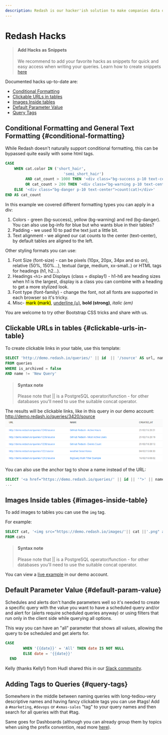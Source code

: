 ```yaml
---
description: Redash is our hacker'ish solution to make companies data driven - here are a few hacks that can help you make more out of your Redash.
---
```


# Redash Hacks

> #### Add Hacks as Snippets
>
> We recommend to add your favorite hacks as snippets for quick and easy access when writing your queries.
> Learn how to create snippets [here](../queries/writing_queries.md#query_snippets)

Documented hacks up-to-date are:
* [Conditional Formatting](#conditional-formatting)
* [Clickable URLs in tables](#clickable-urls-in-table)
* [Images Inside tables](#images-inside-table)
* [Default Parameter Value](#default-param-value)
* [Query Tags](#query-tags)

## Conditional Formatting and General Text Formatting {#conditional-formatting}

While Redash doesn't naturally support conditional formatting, this can be bypassed quite easily with some html tags.

```sql
CASE
    WHEN cat.color IN ('short_hair',
                          'semi_short_hair')
         AND cat_count > 1000 THEN '<div class="bg-success p-10 text-center">count(cat)</div>'
         OR cat_count > 200 THEN '<div class="bg-warning p-10 text-center">count(cat)</div>'
    ELSE '<div class="bg-danger p-10 text-center">count(cat)</div>'
END AS cat_count
```

In this example we covered different formatting types you can apply in a div:
1. Colors - green (bg-success), yellow (bg-warning) and red (bg-danger). You can also use bg-info for blue but who wants blue in their tables?
2. Padding - we used 10 to pad the text just a little bit.
3. Text alignment - we aligned our cat counts to the center (text-center), by default tables are aligned to the left.

Other styling formats you can use:
1. Font Size (font-size) - can be pixels (10px, 20px, 34px and so on), relative (50%, 150%...), textual (large, medium, xx-small..) or HTML tags for headings (h1, h2...).
2. Headings ``<h1>`` and Displays (class = display1) - h1-h6 are heading sizes when h1 is the largest, display is a class you can combine with a heading to get a more stylized look.
3. Font type (font-family) - change the font, not all fonts are supported in each browser so it's tricky.
4. Misc- <mark>mark (mark)</mark>, <u>underline (u)</u>, <strong>bold (strong)</strong>, <em>italic (em)</em>

You are welcome to try other Bootstrap CSS tricks and share with us.

## Clickable URLs in tables {#clickable-urls-in-table}

To create clickable links in your table, use this template:
```sql
SELECT 'http://demo.redash.io/queries/' || id  || '/source' AS url, name, created_at
FROM queries
WHERE is_archived = false
AND name != 'New Query'
```
> #### Syntax note
>
> Please note that || is a PostgreSQL operator/function - for other databases you'll need to use the suitable concat operator.

The results will be clickable links, like in this query in our demo account: http://demo.redash.io/queries/3420/source
![](../assets/url_results.png)

You can also use the anchor tag to show a name instead of the URL:
```sql
SELECT '<a href="https://demo.redash.io/queries/' || id || '">' || name || '</a>' as name
...
```

## Images Inside tables {#images-inside-table}

To add images to tables you can use the `img` tag.

For example:
```sql
SELECT cat, '<img src="https://demo.redash.io/images/'|| cat ||'.png" alt="cat" width="'||20||'" height="20";>' AS image
FROM cats
```

> #### Syntax note
>
> Please note that || is a PostgreSQL operator/function - for other databases you'll need to use the suitable concat operator.

You can view a [live example](http://demo.redash.io/queries/1896/source#table) in our demo account.

## Default Parameter Value {#default-param-value}

Schedules and alerts don't handle parameters well so it's needed to create a specific query with the value you want to have a scheduled query and/or and alert for (alerts require scheduled queries anyway) or using filters that run only in the client side while querying all options.

This way you can have an "all" parameter that shows all values, allowing the query to be scheduled and get alerts for.

```sql
CASE
        WHEN '{{date}}' = 'All' THEN date IS NOT NULL
        ELSE date = '{{date}}'
  END
```
Kelly (thanks Kelly!) from Hudl shared this in our [Slack community](http://slack.redash.io).

## Adding Tags to Queries {#query-tags}

Somewhere in the middle between naming queries with long-tediou-very descriptive names and having fancy clickable tags you can use #tags! Add a `#marketing`, `#devops` or `#xmas-sales` "tag" to your query names and then search for all queries with that #tag.

Same goes for Dashboards (although you can already group them by topics when using the prefix convention, read more [here](../dashboards/dashboards.md#grouping_dashs)).
